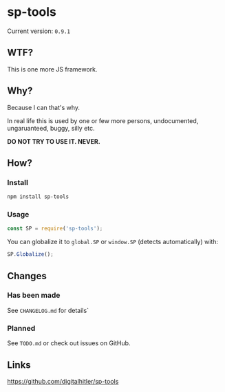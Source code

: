 # sp-tools
Current version: `0.9.1`

## WTF?
This is one more JS framework. 

## Why?
Because I can that's why.

In real life this is used by one or few more persons, undocumented, ungaruanteed, buggy, silly etc. 

**DO NOT TRY TO USE IT. NEVER.**

## How?

### Install

```bash
npm install sp-tools
```

### Usage

```javascript
const SP = require('sp-tools');
```

You can globalize it to `global.SP` or `window.SP` (detects automatically) with:

```javascript
SP.Globalize();
```

## Changes

### Has been made

See `CHANGELOG.md` for details`

### Planned

See `TODO.md` or check out issues on GitHub.

## Links

https://github.com/digitalhitler/sp-tools
